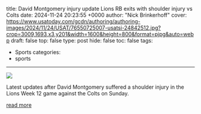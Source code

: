 title: David Montgomery injury update Lions RB exits with shoulder injury vs Colts
date: 2024-11-24 20:23:55 +0000
author: "Nick Brinkerhoff"
cover: https://www.usatoday.com/gcdn/authoring/authoring-images/2024/11/24/USAT/76550725007-usatsi-24842512.jpg?crop=3009,1693,x3,y201&width=1600&height=800&format=pjpg&auto=webp
draft: false
top: false
type: post
hide: false
toc: false
tags:
  - Sports
categories:
  - sports
---

![](https://www.usatoday.com/gcdn/authoring/authoring-images/2024/11/24/USAT/76550725007-usatsi-24842512.jpg?crop=3009,1693,x3,y201&width=1600&height=800&format=pjpg&auto=webp)

Latest updates after David Montgomery suffered a shoulder injury in the Lions Week 12 game against the Colts on Sunday.

[read more](https://www.usatoday.com/story/sports/nfl/2024/11/24/david-montgomery-injury-update-lions-rb-colts-game/76550512007/)

